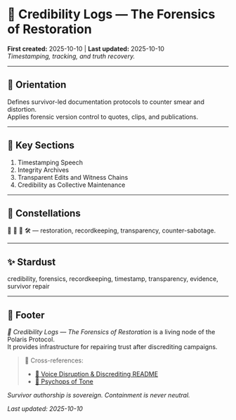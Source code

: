 # 🧾 Credibility Logs — The Forensics of Restoration  
**First created:** 2025-10-10 | **Last updated:** 2025-10-10  
*Timestamping, tracking, and truth recovery.*

---

## 🧭 Orientation  
Defines survivor-led documentation protocols to counter smear and distortion.  
Applies forensic version control to quotes, clips, and publications.

---

## 📑 Key Sections  
1. Timestamping Speech  
2. Integrity Archives  
3. Transparent Edits and Witness Chains  
4. Credibility as Collective Maintenance  

---

## 🌌 Constellations  
🧾 👅 🧿 🛠️ — restoration, recordkeeping, transparency, counter-sabotage.

---

## ✨ Stardust  
credibility, forensics, recordkeeping, timestamp, transparency, evidence, survivor repair

---

## 🏮 Footer  
*🧾 Credibility Logs — The Forensics of Restoration* is a living node of the Polaris Protocol.  
It provides infrastructure for repairing trust after discrediting campaigns.

> 📡 Cross-references:  
> - [👅 Voice Disruption & Discrediting README](./README.md)  
> - [🧠 Psychops of Tone](./🧠_psychops_of_tone_the_science_of_disbelief.md)  

*Survivor authorship is sovereign. Containment is never neutral.*  

_Last updated: 2025-10-10_

